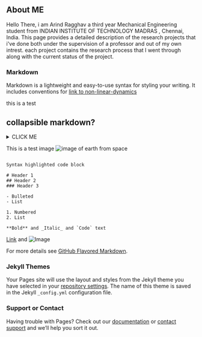 ## About ME 

Hello There, i am Arind Ragghav a third year Mechanical Engineering student from INDIAN INSTITUTE OF TECHNOLOGY MADRAS , Chennai, India. This page provides a detailed description of the research projects that i've done both under the supervision of a professor and out of my own intrest. each project contains the research process that I went through along with the current status of the project.  


### Markdown

Markdown is a lightweight and easy-to-use syntax for styling your writing. It includes conventions for
[link to non-linear-dynamics](https://0110a.github.io/Non-linear-dynamics-and-fluids/)

this is a test
## collapsible markdown?

<details><summary>CLICK ME</summary>
<p>

#### yes, even hidden code blocks!

```
print("hello world!")
```

</p>
</details>

This is a test image
![image of earth from space](https://github.com/0110A/Personal-Website/blob/master/space.jpg)
```

Syntax highlighted code block

# Header 1
## Header 2
### Header 3

- Bulleted
- List

1. Numbered
2. List

**Bold** and _Italic_ and `Code` text
```
[Link](url) and ![Image](src)


For more details see [GitHub Flavored Markdown](https://guides.github.com/features/mastering-markdown/).

### Jekyll Themes

Your Pages site will use the layout and styles from the Jekyll theme you have selected in your [repository settings](https://github.com/0110A/Personal-Website/settings). The name of this theme is saved in the Jekyll `_config.yml` configuration file.

### Support or Contact

Having trouble with Pages? Check out our [documentation](https://docs.github.com/categories/github-pages-basics/) or [contact support](https://github.com/contact) and we’ll help you sort it out.
